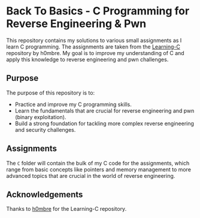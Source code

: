 # Back To Basics - C Programming for Reverse Engineering & Pwn

This repository contains my solutions to various small assignments as I learn C programming. The assignments are taken from the [Learning-C](https://github.com/h0mbre/Learning-C/tree/master) repository by h0mbre. My goal is to improve my understanding of C and apply this knowledge to reverse engineering and pwn challenges.

## Purpose

The purpose of this repository is to:

- Practice and improve my C programming skills.
- Learn the fundamentals that are crucial for reverse engineering and pwn (binary exploitation).
- Build a strong foundation for tackling more complex reverse engineering and security challenges.

## Assignments

The `C` folder will contain the bulk of my C code for the assignments, which range from basic concepts like pointers and memory management to more advanced topics that are crucial in the world of reverse engineering.

## Acknowledgements

Thanks to [h0mbre](https://github.com/h0mbre) for the Learning-C repository.
